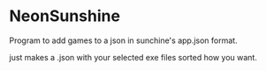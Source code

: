 # NeonSunshine
Program to add games to a json in sunchine's app.json format.

just makes a .json with your selected exe files sorted how you want.
